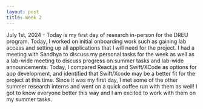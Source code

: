 ```yaml
---
layout: post
title: Week 2
---
```


July 1st, 2024 - Today is my first day of research in-person for the DREU program. Today, I worked on initial onboarding work such as gaining lab access and setting up all applications that I will need for the project. I had a meeting with Sandhya to discuss my personal tasks for the week as well as a lab-wide meeting to discuss progress on summer tasks and lab-wide announcements. Today, I compared React.js and Swift/XCode as options for app development, and identified that Swift/Xcode may be a better fit for the project at this time. Since it was my first day, I met some of the other summer research interns and went on a quick coffee run with them as well! I got to know everyone better this way and I am excited to work with them on my summer tasks.
